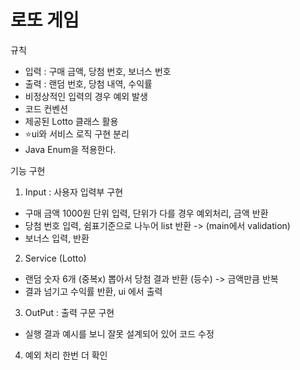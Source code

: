 # 로또 게임
규칙
- 입력 : 구매 금액, 당첨 번호, 보너스 번호
- 출력 : 랜덤 번호, 당첨 내역, 수익률 
- 비정상적인 입력의 경우 예외 발생 
- 코드 컨벤션
- 제공된 Lotto 클래스 활용 
- ⭐️ui와 서비스 로직 구현 분리 
- Java Enum을 적용한다.

기능 구현
1. Input : 사용자 입력부 구현
- 구매 금액 1000원 단위 입력, 단위가 다를 경우 예외처리, 금액 반환 
- 당첨 번호 입력, 쉼표기준으로 나누어 list 반환 -> (main에서 validation)
- 보너스 입력, 반환  

2. Service (Lotto)
- 랜덤 숫자 6개 (중복x) 뽑아서 당첨 결과 반환 (등수) -> 금액만큼 반복 
- 결과 넘기고 수익률 반환, ui 에서 출력

3. OutPut : 출력 구문 구현 

* 실행 결과 예시를 보니 잘못 설계되어 있어 코드 수정 

4. 예외 처리 한번 더 확인 


